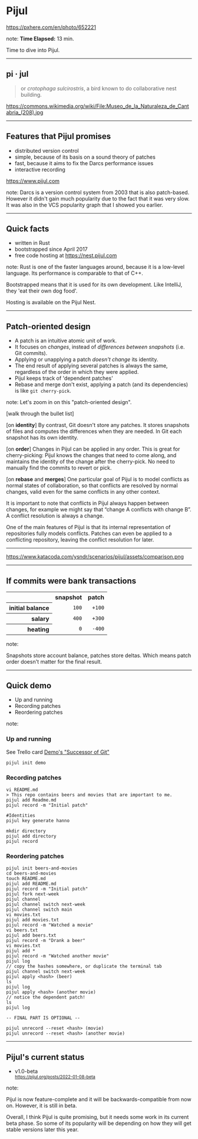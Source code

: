 <!-- .slide: data-background="img/background/usb-sticks.jpg" data-background-color="black" data-background-opacity="0.3"-->

# Pijul

<https://pxhere.com/en/photo/652221>  <!-- .element: class="attribution" -->

note: 
**Time Elapsed:** 13 min.

Time to dive into Pijul.

---

<!-- .slide: data-background="img/background/pijul.jpg" data-background-color="black" data-background-opacity="0.8"-->
## pi · jul <!-- .element: class="stroke" -->

<blockquote class="explanation">
    or <em>crotophaga sulcirostris</em>, a bird known to do collaborative nest building.
</blockquote>

<https://commons.wikimedia.org/wiki/File:Museo_de_la_Naturaleza_de_Cantabria_(208).jpg> <!-- .element: class="attribution" -->

---

## Features that Pijul promises

* distributed version control <!-- .element: class="fragment fade-in-then-semi-out" -->
* simple, because of its basis on a sound theory of patches <!-- .element: class="fragment fade-in-then-semi-out" -->
* fast, because it aims to fix the Darcs performance issues <!-- .element: class="fragment fade-in-then-semi-out" -->
* interactive recording <!-- .element: class="fragment fade-in-then-semi-out" -->

<https://www.pijul.com> <!-- element: class="attribution" -->

note:
Darcs is a version control system from 2003 that is also patch-based.
However it didn't gain much popularity due to the fact that it was very slow.
It was also in the VCS popularity graph that I showed you earlier.

---

## Quick facts

<ul>
    <li class="fragment fade-in-then-semi-out">written in Rust
    <li class="fragment fade-in-then-semi-out">bootstrapped since April 2017
    <li class="fragment fade-in-then-semi-out">free code hosting at 
    <a href="https://nest.pijul.com">https://nest.pijul.com</a> 
</ul>

note:
Rust is one of the faster languages around, because it is a low-level language.
Its performance is comparable to that of C++.

Bootstrapped means that it is used for its own development.
Like IntelliJ, they 'eat their own dog food'.

Hosting is available on the Pijul Nest.

---

## Patch-oriented design


<ul>
    <li class="fragment fade-in-then-semi-out">A patch is an intuitive atomic unit of work.</li>
    <li class="fragment fade-in-then-semi-out">It focuses on <em>changes</em>, instead of <em>differences between snapshots</em> (i.e. Git commits).</li>
    <li class="fragment fade-in-then-semi-out">Applying or unapplying a patch <em>doesn't change</em> its identity.</li>
    <li class="fragment fade-in-then-semi-out">The end result of applying several patches is always the same, regardless of the order in which they were applied.</li>
    <li class="fragment fade-in-then-semi-out">Pijul keeps track of 'dependent patches'</li>
    <li class="fragment fade-in-then-semi-out">Rebase and merge don't exist, applying a patch (and its dependencies) is like <code>git cherry-pick</code>.</li>
</ul>

note:
Let's zoom in on this "patch-oriented design".

[walk through the bullet list]

[on **identity**]
By contrast, Git doesn't store any patches.
It stores snapshots of files and computes the differences when they are needed.
In Git each snapshot has its own identity. 

[on **order**]
Changes in Pijul can be applied in any order. This is great for cherry-picking: Pijul knows the changes that need to come along, and maintains the identity of the change after the cherry-pick. No need to manually find the commits to revert or pick.

[on **rebase** and **merges**]
One particular goal of Pijul is to model conflicts as normal states of collaboration, so that conflicts are resolved by normal changes, valid even for the same conflicts in any other context.

It is important to note that conflicts in Pijul always happen between changes, for example we might say that “change A conflicts with change B”. A conflict resolution is always a change. 

One of the main features of Pijul is that its internal representation of repositories fully models conflicts. Patches can even be applied to a conflicting repository, leaving the conflict resolution for later.

---

<!-- .slide: data-background="img/snapshot-vs-patch.png" data-background-color="#555" data-background-size="contain"-->

<https://www.katacoda.com/ysndr/scenarios/pijul/assets/comparison.png> <!-- .element class="attribution" -->

---

## If commits were bank transactions

<table>
        <tr>
            <th/>
            <th>snapshot</th>
            <th>patch</th>
        </tr>
        <tr class="fragment">
            <th align="right">initial balance</th>
            <td align="right"><code>100</code></td>
            <td align="right"><code>+100</code></td>
        </tr>  
        <tr class="fragment">
            <th align="right">salary</th>
            <td align="right"><code>400</code></td>
            <td align="right"><code>+300</code></td>
        </tr>
        <tr class="fragment">
            <th align="right">heating</th>
            <td align="right"><code>0</code></td>
            <td align="right"><code>-400</code></td>
        </tr>
</table>


note:

Snapshots store account balance, patches store deltas.
Which means patch order doesn't matter for the final result.

---

## Quick demo

* Up and running
* Recording patches
* Reordering patches

note:

### Up and running

See Trello card [Demo's "Successor of Git"](https://trello.com/c/gfvXNMKg/96-demos-successor-of-git)


    pijul init demo

### Recording patches

    vi README.md
    > This repo contains beers and movies that are important to me.
    pijul add Readme.md
    pijul record -m "Initial patch"

    #Identities
    pijul key generate hanno

    mkdir directory
    pijul add directory
    pijul record

### Reordering patches

    pijul init beers-and-movies
    cd beers-and-movies
    touch README.md
    pijul add README.md
    pijul record -m "Initial patch"
    pijul fork next-week
    pijul channel
    pijul channel switch next-week
    pijul channel switch main
    vi movies.txt
    pijul add movies.txt
    pijul record -m "Watched a movie"
    vi beers.txt
    pijul add beers.txt
    pijul record -m "Drank a beer"
    vi movies.txt
    pijul add * 
    pijul record -m "Watched another movie"
    pijul log
    // copy the hashes somewhere, or duplicate the terminal tab
    pijul channel switch next-week
    pijul apply <hash> (beer)
    ls
    pijul log
    pijul apply <hash> (another movie)
    // notice the dependent patch!
    ls
    pijul log

    -- FINAL PART IS OPTIONAL --

    pijul unrecord --reset <hash> (movie)
    pijul unrecord --reset <hash> (another movie)

---

## Pijul's current status

<ul>
    <li>v1.0-beta</li>
    <small><a href="https://pijul.org/posts/2022-01-08-beta">https://pijul.org/posts/2022-01-08-beta</a></small>
</ul>

note:

Pijul is now feature-complete and it will be backwards-compatible from now on.
However, it is still in beta.

Overall, I think Pijul is quite promising, but it needs some work in its current beta phase.
So some of its popularity will be depending on how they will get stable versions later this year.
